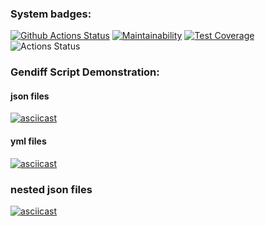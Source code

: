 ### System badges:
[![Github Actions Status](https://github.com/n8creator/python-project-lvl2/workflows/Python%20CI/badge.svg)](https://github.com/n8creator/python-project-lvl2/actions)
[![Maintainability](https://api.codeclimate.com/v1/badges/1377ea5314f87c02aa00/maintainability)](https://codeclimate.com/github/n8creator/python-project-lvl2/maintainability)
[![Test Coverage](https://api.codeclimate.com/v1/badges/1377ea5314f87c02aa00/test_coverage)](https://codeclimate.com/github/n8creator/python-project-lvl2/test_coverage)
![Actions Status](https://github.com/n8creator/python-project-lvl2/workflows/hexlet-check/badge.svg)

### Gendiff Script Demonstration:
#### json files
[![asciicast](https://asciinema.org/a/UXVZ60rpVkuRMm71sNwVwQUsr.svg)](https://asciinema.org/a/UXVZ60rpVkuRMm71sNwVwQUsr)


#### yml files
[![asciicast](https://asciinema.org/a/9XRD9uar4IlzdqaX7MuD7HR9K.svg)](https://asciinema.org/a/9XRD9uar4IlzdqaX7MuD7HR9K)

### nested json files
[![asciicast](https://asciinema.org/a/BOBZn7wlRDii1fPnahhOlBHDs.svg)](https://asciinema.org/a/BOBZn7wlRDii1fPnahhOlBHDs)